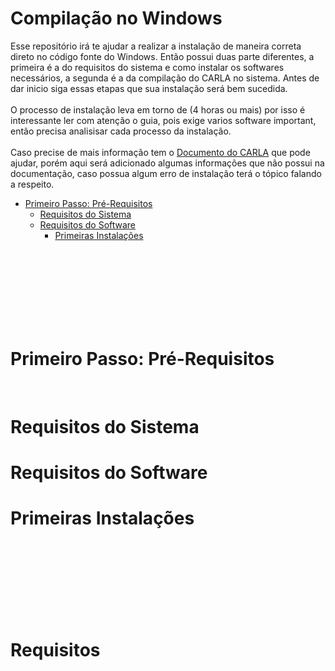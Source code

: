 # Compilação no Windows
Esse repositório irá te ajudar a realizar a instalação de maneira correta direto no código fonte do Windows. Então possui duas parte diferentes, a primeira é a do requisitos do sistema e como instalar os softwares necessários, a segunda é a da compilação do CARLA no sistema. Antes de dar inicio siga essas etapas que sua instalação será bem sucedida.<br/>
<br/>
O processo de instalação leva em torno de (4 horas ou mais) por isso é interessante ler com atenção o guia, pois exige varios software important, então precisa analisisar cada processo da instalação.<br/>
<br/>
Caso precise de mais informação tem o [Documento do CARLA](https://carla.readthedocs.io/en/0.9.15/build_windows/) que pode ajudar, porém aqui será adicionado algumas informações que não possui na documentação, caso possua algum erro de instalação terá o tópico falando a respeito.

- [Primeiro Passo: Pré-Requisitos](#primeiro-passo-pr%C3%A9-requisitos)
  - [Requisitos do Sistema](#requisitos-do-sistema)
  - [Requisitos do Software](#requisitos-do-software)
    - [Primeiras Instalações]()

<br/>
<br/>
<br/>
<br/>
<br/>
<br/>
<br/>

# Primeiro Passo: Pré-Requisitos

<br/>

# Requisitos do Sistema
# Requisitos do Software
# Primeiras Instalações
<br/>
<br/>
<br/>
<br/>
<br/>
<br/>
<br/>

# Requisitos

